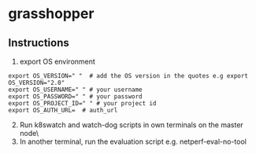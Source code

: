 # grasshopper
## Instructions
1. export OS environment
```
export OS_VERSION=" "  # add the OS version in the quotes e.g export OS_VERSION="2.0"
export OS_USERNAME=" " # your username 
export OS_PASSWORD=" " # your password 
export OS_PROJECT_ID=" " # your project id 
export OS_AUTH_URL=  # auth_url 
```
2. Run k8swatch and watch-dog scripts in own terminals on the master node\
3. In another terminal, run the evaluation script e.g. netperf-eval-no-tool

